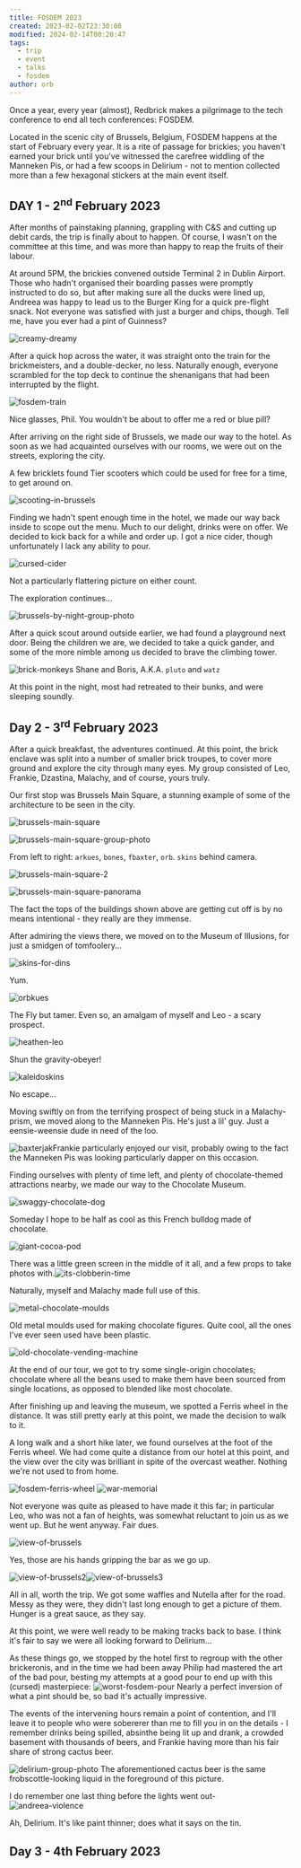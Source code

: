 ```yaml
---
title: FOSDEM 2023
created: 2023-02-02T23:30:08
modified: 2024-02-14T00:20:47
tags:
  - trip
  - event
  - talks
  - fosdem
author: orb
---
```


Once a year, every year (almost), Redbrick makes a pilgrimage to the tech conference to end all tech conferences: FOSDEM.

Located in the scenic city of Brussels, Belgium, FOSDEM happens at the start of February every year. It is a rite of passage for brickies; you haven't earned your brick until you've witnessed the carefree widdling of the Manneken Pis, or had a few scoops in Delirium - not to mention collected more than a few hexagonal stickers at the main event itself.

## DAY 1 - 2<sup>nd</sup> February 2023

After months of painstaking planning, grappling with C&S and cutting up debit cards, the trip is finally about to happen. Of course, I wasn't on the committee at this time, and was more than happy to reap the fruits of their labour. 

At around 5PM, the brickies convened outside Terminal 2 in Dublin Airport. Those who hadn't organised their boarding passes were promptly instructed to do so, but after making sure all the ducks were lined up, Andreea was happy to lead us to the Burger King for a quick pre-flight snack. Not everyone was satisfied with just a burger and chips, though. Tell me, have you ever had a pint of Guinness?

![creamy-dreamy](../res/creamy-dreamy.jpg)

After a quick hop across the water, it was straight onto the train for the brickmeisters, and a double-decker, no less. Naturally enough, everyone scrambled for the top deck to continue the shenanigans that had been interrupted by the flight.

![fosdem-train](../res/fosdem-train.jpg)

Nice glasses, Phil. You wouldn't be about to offer me a red or blue pill?

After arriving on the right side of Brussels, we made our way to the hotel. As soon as we had acquainted ourselves with our rooms, we were out on the streets, exploring the city. 

A few bricklets found Tier scooters which could be used for free for a time, to get around on.

![scooting-in-brussels](../res/brussels-scooting.jpg)

Finding we hadn't spent enough time in the hotel, we made our way back inside to scope out the menu. Much to our delight, drinks were on offer. We decided to kick back for a while and order up. I got a nice cider, though unfortunately I lack any ability to pour.

![cursed-cider](../res/cursed-cider.jpg)

Not a particularly flattering picture on either count.

The exploration continues…

![brussels-by-night-group-photo](../res/brussels-by-night-group-photo.jpg)

After a quick scout around outside earlier, we had found a playground next door. Being the children we are, we decided to take a quick gander, and some of the more nimble among us decided to brave the climbing tower.

![brick-monkeys](../res/brick-monkeys.JPG) Shane and Boris, A.K.A. `pluto` and `watz`

At this point in the night, most had retreated to their bunks, and were sleeping soundly.

## Day 2 - 3<sup>rd</sup> February 2023

After a quick breakfast, the adventures continued. At this point, the brick enclave was split into a number of smaller brick troupes, to cover more ground and explore the city through many eyes. My group consisted of Leo, Frankie, Dzastina, Malachy, and of course, yours truly.

Our first stop was Brussels Main Square, a stunning example of some of the architecture to be seen in the city. 

![brussels-main-square](../res/brussels-main-square.jpg)

![brussels-main-square-group-photo](../res/brussels-main-square-group-photo.jpg)

From left to right: `arkues`, `bones`, `fbaxter`, `orb`.  `skins` behind camera.

![brussels-main-square-2](../res/brussels-main-square-2.jpg)

![brussels-main-square-panorama](../res/brussels-main-square-panorama.jpg)

The fact the tops of the buildings shown above are getting cut off is by no means intentional - they really are they immense.

After admiring the views there, we moved on to the Museum of Illusions, for just a smidgen of tomfoolery…

![skins-for-dins](../res/skins-for-dins.jpg)

Yum.

![orbkues](../res/orbkues.jpg)

The Fly but tamer. Even so, an amalgam of myself and Leo - a scary prospect.

![heathen-leo](../res/heathen-arkues.jpg)

Shun the gravity-obeyer!

![kaleidoskins](../res/kaleidoskins.jpg)

No escape…

Moving swiftly on from the terrifying prospect of being stuck in a Malachy-prism, we moved along to the Manneken Pis. He's just a lil' guy. Just a eensie-weensie dude in need of the loo.

![baxterjak](../res/baxjak.jpg)Frankie particularly enjoyed our visit, probably owing to the fact the Manneken Pis was looking particularly dapper on this occasion. 

Finding ourselves with plenty of time left, and plenty of chocolate-themed attractions nearby, we made our way to the Chocolate Museum.

![swaggy-chocolate-dog](../res/chocolate-bulldog-swag.jpg)

Someday I hope to be half as cool as this French bulldog made of chocolate.

![giant-cocoa-pod](../res/cocoa-living.jpg)

There was a little green screen in the middle of it all, and a few props to take photos with.![its-clobberin-time](../res/its-clobberin-time.jpg)

Naturally, myself and Malachy made full use of this.

![metal-chocolate-moulds](../res/metal-chocolate-moulds.jpg)

Old metal moulds used for making chocolate figures. Quite cool, all the ones I've ever seen used have been plastic.

![old-chocolate-vending-machine](../res/chocolate-vending-machine.jpg)

At the end of our tour, we got to try some single-origin chocolates; chocolate where all the beans used to make them have been sourced from single locations, as opposed to blended like most chocolate. 

After finishing up and leaving the museum, we spotted a Ferris wheel in the distance. It was still pretty early at this point, we made the decision to walk to it. 

A long walk and a short hike later, we found ourselves at the foot of the Ferris wheel. We had come quite a distance from our hotel at this point, and the view over the city was brilliant in spite of the overcast weather. Nothing we're not used to from home. 

![fosdem-ferris-wheel](../res/fosdem-ferris-wheel.jpg)
![war-memorial](../res/Ferris-angel.jpg)

Not everyone was quite as pleased to have made it this far; in particular Leo, who was not a fan of heights, was somewhat reluctant to join us as we went up. But he went anyway. Fair dues. 

![view-of-brussels](../res/view-of-brussels.jpg)

Yes, those are his hands gripping the bar as we go up.

![view-of-brussels2](../res/view-of-brussels2.jpg)![view-of-brussels3](../res/view-of-brussels3.jpg)

All in all, worth the trip. We got some waffles and Nutella after for the road. Messy as they were, they didn't last long enough to get a picture of them. Hunger is a great sauce, as they say.

At this point, we were well ready to be making tracks back to base.
I think it's fair to say we were all looking forward to Delirium...

As these things go, we stopped by the hotel first to regroup with the other brickeronis, and in the time we had been away Philip had mastered the art of the bad pour, besting my attempts at a good pour to end up with this (cursed) masterpiece:
![worst-fosdem-pour](../res/worst-fosdem-pour.jpg)
Nearly a perfect inversion of what a pint should be, so bad it's actually impressive.

The events of the intervening hours remain a point of contention, and I'll leave it to people who were sobererer than me to fill you in on the details - I remember drinks being spilled, absinthe being lit up and drank, a crowded basement with thousands of beers, and Frankie having more than his fair share of strong cactus beer.

![delirium-group-photo](../res/delerium-group-photo.jpg)
The aforementioned cactus beer is the same frobscottle-looking liquid in the foreground of this picture.

I do remember one last thing before the lights went out-
![andreea-violence](../res/andreea-violence.jpg)

Ah, Delirium. It's like paint thinner; does what it says on the tin.

## Day 3 - 4th February 2023